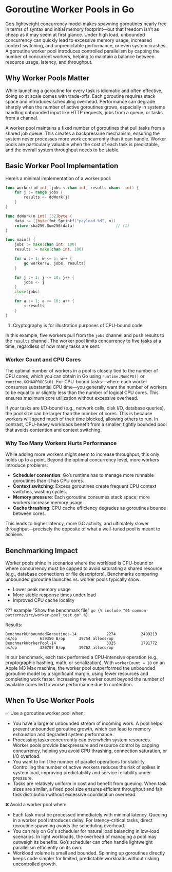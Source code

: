 # Goroutine Worker Pools in Go

Go’s lightweight concurrency model makes spawning goroutines nearly free in terms of syntax and initial memory footprint—but that freedom isn’t as cheap as it may seem at first glance. Under high load, unbounded concurrency can quickly lead to excessive memory usage, increased context switching, and unpredictable performance, or even system crashes. A goroutine worker pool introduces controlled parallelism by capping the number of concurrent workers, helping to maintain a balance between resource usage, latency, and throughput.

## Why Worker Pools Matter

While launching a goroutine for every task is idiomatic and often effective, doing so at scale comes with trade-offs. Each goroutine requires stack space and introduces scheduling overhead. Performance can degrade sharply when the number of active goroutines grows, especially in systems handling unbounded input like HTTP requests, jobs from a queue, or tasks from a channel.

A worker pool maintains a fixed number of goroutines that pull tasks from a shared job queue. This creates a backpressure mechanism, ensuring the system never processes more work concurrently than it can handle. Worker pools are particularly valuable when the cost of each task is predictable, and the overall system throughput needs to be stable.

## Basic Worker Pool Implementation

Here’s a minimal implementation of a worker pool:

```go
func worker(id int, jobs <-chan int, results chan<- int) {
    for j := range jobs {
        results <- doWork(j)
    }
}

func doWork(n int) [32]byte {
    data := []byte(fmt.Sprintf("payload-%d", n))
    return sha256.Sum256(data)                  // (1)
}

func main() {
    jobs := make(chan int, 100)
    results := make(chan int, 100)

    for w := 1; w <= 5; w++ {
        go worker(w, jobs, results)
    }

    for j := 1; j <= 10; j++ {
        jobs <- j
    }
    close(jobs)

    for a := 1; a <= 10; a++ {
        <-results
    }
}
```

1. Cryptography is for illustration purposes of CPU-bound code

In this example, five workers pull from the `jobs` channel and push results to the `results` channel. The worker pool limits concurrency to five tasks at a time, regardless of how many tasks are sent.

### Worker Count and CPU Cores

The optimal number of workers in a pool is closely tied to the number of CPU cores, which you can obtain in Go using `runtime.NumCPU()` or `runtime.GOMAXPROCS(0)`. For CPU-bound tasks—where each worker consumes substantial CPU time—you generally want the number of workers to be equal to or slightly less than the number of logical CPU cores. This ensures maximum core utilization without excessive overhead.

If your tasks are I/O-bound (e.g., network calls, disk I/O, database queries), the pool size can be larger than the number of cores. This is because workers will spend much of their time blocked, allowing others to run. In contrast, CPU-heavy workloads benefit from a smaller, tightly bounded pool that avoids contention and context switching.

### Why Too Many Workers Hurts Performance

While adding more workers might seem to increase throughput, this only holds up to a point. Beyond the optimal concurrency level, more workers introduce problems:

- **Scheduler contention**: Go’s runtime has to manage more runnable goroutines than it has CPU cores.
- **Context switching**: Excess goroutines create frequent CPU context switches, wasting cycles.
- **Memory pressure**: Each goroutine consumes stack space; more workers increase memory usage.
- **Cache thrashing**: CPU cache efficiency degrades as goroutines bounce between cores.

This leads to higher latency, more GC activity, and ultimately slower throughput—precisely the opposite of what a well-tuned pool is meant to achieve.

## Benchmarking Impact

Worker pools shine in scenarios where the workload is CPU-bound or where concurrency must be capped to avoid saturating a shared resource (e.g., database connections or file descriptors). Benchmarks comparing unbounded goroutine launches vs. worker pools typically show:

- Lower peak memory usage
- More stable response times under load
- Improved CPU cache locality

??? example "Show the benchmark file"
    ```go
    {% include "01-common-patterns/src/worker-pool_test.go" %}
    ```

Results:
```
BenchmarkUnboundedGoroutines-14             2274           2499213 ns/op          639350 B/op      39754 allocs/op
BenchmarkWorkerPool-14                      3325           1791772 ns/op          320707 B/op      19762 allocs/op
```
In our benchmark, each task performed a CPU-intensive operation (e.g., cryptographic hashing, math, or serialization). With `workerCount = 10` on an Apple M3 Max machine, the worker pool outperformed the unbounded goroutine model by a significant margin, using fewer resources and completing work faster. Increasing the worker count beyond the number of available cores led to worse performance due to contention.

## When To Use Worker Pools

✅ Use a goroutine worker pool when:

- You have a large or unbounded stream of incoming work. A pool helps prevent unbounded goroutine growth, which can lead to memory exhaustion and degraded system performance.
- Processing tasks concurrently can overwhelm system resources. Worker pools provide backpressure and resource control by capping concurrency, helping you avoid CPU thrashing, connection saturation, or I/O overload.
- You want to limit the number of parallel operations for stability. Controlling the number of active workers reduces the risk of spikes in system load, improving predictability and service reliability under pressure.
- Tasks are relatively uniform in cost and benefit from queuing. When task sizes are similar, a fixed pool size ensures efficient throughput and fair task distribution without excessive coordination overhead.

❌ Avoid a worker pool when:

- Each task must be processed immediately with minimal latency. Queuing in a worker pool introduces delay. For latency-critical tasks, direct goroutine spawning avoids the scheduling overhead.
- You can rely on Go's scheduler for natural load balancing in low-load scenarios. In light workloads, the overhead of managing a pool may outweigh its benefits. Go’s scheduler can often handle lightweight parallelism efficiently on its own.
- Workload volume is small and bounded. Spinning up goroutines directly keeps code simpler for limited, predictable workloads without risking uncontrolled growth.